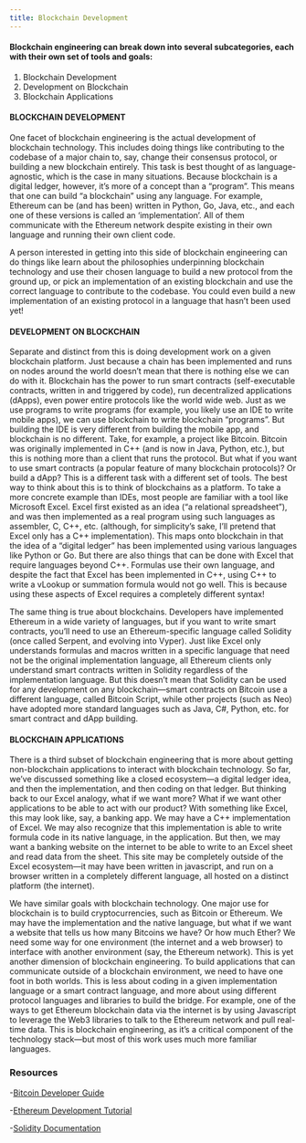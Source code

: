 ```yaml
---
title: Blockchain Development
---
```


#### Blockchain engineering can break down into several subcategories, each with their own set of tools and goals:

1. Blockchain Development
2. Development on Blockchain
3. Blockchain Applications

#### BLOCKCHAIN DEVELOPMENT
One facet of blockchain engineering is the actual development of blockchain technology. This includes doing things like contributing to the codebase of a major chain to, say, change their consensus protocol, or building a new blockchain entirely. This task is best thought of as language-agnostic, which is the case in many situations. Because blockchain is a digital ledger, however, it’s more of a concept than a “program”. This means that one can build “a blockchain” using any language. For example, Ethereum can be (and has been) written in Python, Go, Java, etc., and each one of these versions is called an ‘implementation’. All of them communicate with the Ethereum network despite existing in their own language and running their own client code.

A person interested in getting into this side of blockchain engineering can do things like learn about the philosophies underpinning blockchain technology and use their chosen language to build a new protocol from the ground up, or pick an implementation of an existing blockchain and use the correct language to contribute to the codebase. You could even build a new implementation of an existing protocol in a language that hasn’t been used yet!

#### DEVELOPMENT ON BLOCKCHAIN
Separate and distinct from this is doing development work on a given blockchain platform. Just because a chain has been implemented and runs on nodes around the world doesn’t mean that there is nothing else we can do with it. Blockchain has the power to run smart contracts (self-executable contracts, written in and triggered by code), run decentralized applications (dApps), even power entire protocols like the world wide web. Just as we use programs to write programs (for example, you likely use an IDE to write mobile apps), we can use blockchain to write blockchain “programs”. But building the IDE is very different from building the mobile app, and blockchain is no different.
Take, for example, a project like Bitcoin. Bitcoin was originally implemented in C++ (and is now in Java, Python, etc.), but this is nothing more than a client that runs the protocol. But what if you want to use smart contracts (a popular feature of many blockchain protocols)? Or build a dApp? This is a different task with a different set of tools. 
The best way to think about this is to think of blockchains as a platform. To take a more concrete example than IDEs, most people are familiar with a tool like Microsoft Excel. Excel first existed as an idea (“a relational spreadsheet”), and was then implemented as a real program using such languages as assembler, C, C++, etc. (although, for simplicity’s sake, I’ll pretend that Excel only has a C++ implementation). This maps onto blockchain in that the idea of a “digital ledger” has been implemented using various languages like Python or Go. But there are also things that can be done with Excel that require languages beyond C++. Formulas use their own language, and despite the fact that Excel has been implemented in C++, using C++ to write a vLookup or summation formula would not go well. This is because using these aspects of Excel requires a completely different syntax!

The same thing is true about blockchains. Developers have implemented Ethereum in a wide variety of languages, but if you want to write smart contracts, you’ll need to use an Ethereum-specific language called Solidity (once called Serpent, and evolving into Vyper). Just like Excel only understands formulas and macros written in a specific language that need not be the original implementation language, all Ethereum clients only understand smart contracts written in Solidity regardless of the implementation language. But this doesn’t mean that Solidity can be used for any development on any blockchain—smart contracts on Bitcoin use a different language, called Bitcoin Script, while other projects (such as Neo) have adopted more standard languages such as Java, C#, Python, etc. for smart contract and dApp building.

#### BLOCKCHAIN APPLICATIONS
There is a third subset of blockchain engineering that is more about getting non-blockchain applications to interact with blockchain technology. So far, we’ve discussed something like a closed ecosystem—a digital ledger idea, and then the implementation, and then coding on that ledger. But thinking back to our Excel analogy, what if we want more? What if we want other applications to be able to act with our product? With something like Excel, this may look like, say, a banking app. We may have a C++ implementation of Excel. We may also recognize that this implementation is able to write formula code in its native language, in the application. But then, we may want a banking website on the internet to be able to write to an Excel sheet and read data from the sheet. This site may be completely outside of the Excel ecosystem—it may have been written in javascript, and run on a browser written in a completely different language, all hosted on a distinct platform (the internet).

We have similar goals with blockchain technology. One major use for blockchain is to build cryptocurrencies, such as Bitcoin or Ethereum. We may have the implementation and the native language, but what if we want a website that tells us how many Bitcoins we have? Or how much Ether? We need some way for one environment (the internet and a web browser) to interface with another environment (say, the Ethereum network). This is yet another dimension of blockchain engineering. To build applications that can communicate outside of a blockchain environment, we need to have one foot in both worlds. This is less about coding in a given implementation language or a smart contract language, and more about using different protocol languages and libraries to build the bridge. For example, one of the ways to get Ethereum blockchain data via the internet is by using Javascript to leverage the Web3 libraries to talk to the Ethereum network and pull real-time data. This is blockchain engineering, as it’s a critical component of the technology stack—but most of this work uses much more familiar languages.



### Resources
-[Bitcoin Developer Guide](https://bitcoin.org/en/developer-guide)

-[Ethereum Development Tutorial](https://github.com/ethereum/wiki/wiki/Ethereum-Development-Tutorial)

-[Solidity Documentation](https://solidity.readthedocs.io/en/v0.5.3/)

